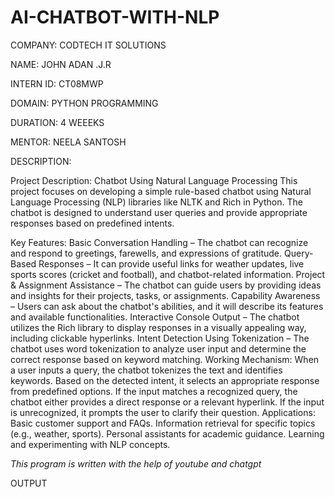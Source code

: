 # AI-CHATBOT-WITH-NLP

COMPANY: CODTECH IT SOLUTIONS

NAME: JOHN ADAN .J.R

INTERN ID: CT08MWP

DOMAIN: PYTHON PROGRAMMING

DURATION: 4 WEEEKS

MENTOR: NEELA SANTOSH

DESCRIPTION:

Project Description: Chatbot Using Natural Language Processing
This project focuses on developing a simple rule-based chatbot using Natural Language Processing (NLP) libraries like NLTK and Rich in Python. The chatbot is designed to understand user queries and provide appropriate responses based on predefined intents.

Key Features:
Basic Conversation Handling – The chatbot can recognize and respond to greetings, farewells, and expressions of gratitude.
Query-Based Responses – It can provide useful links for weather updates, live sports scores (cricket and football), and chatbot-related information.
Project & Assignment Assistance – The chatbot can guide users by providing ideas and insights for their projects, tasks, or assignments.
Capability Awareness – Users can ask about the chatbot's abilities, and it will describe its features and available functionalities.
Interactive Console Output – The chatbot utilizes the Rich library to display responses in a visually appealing way, including clickable hyperlinks.
Intent Detection Using Tokenization – The chatbot uses word tokenization to analyze user input and determine the correct response based on keyword matching.
Working Mechanism:
When a user inputs a query, the chatbot tokenizes the text and identifies keywords.
Based on the detected intent, it selects an appropriate response from predefined options.
If the input matches a recognized query, the chatbot either provides a direct response or a relevant hyperlink.
If the input is unrecognized, it prompts the user to clarify their question.
Applications:
Basic customer support and FAQs.
Information retrieval for specific topics (e.g., weather, sports).
Personal assistants for academic guidance.
Learning and experimenting with NLP concepts.

*This program is written with the help of youtube and chatgpt*

OUTPUT

